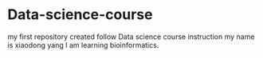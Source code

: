 # Data-science-course
my first repository created follow Data science course instruction 
my name is xiaodong yang I am learning bioinformatics.
